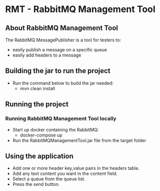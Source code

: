 # RMT - RabbitMQ Management Tool

## About RabbitMQ Management Tool

The RabbitMQ MessagePublisher is a tool for testers to:

* easily publish a message on a specific queue
* easily add headers to a message

## Building the jar to run the project
* Run the command below to build the jar needed:
    * mvn clean install
    

## Running the project

### Running RabbitMQ Management Tool locally

* Start up docker containing the RabbitMQ: 
    * docker-compose up
* Run the RabbitMQManagementTool.jar file from the target folder


## Using the application
* Add one or more header key,value pairs in the headers table.
* Add any text content you want in the content field.
* Select a queue from the queue list.
* Press the send button.
